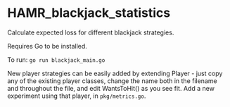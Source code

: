 # HAMR_blackjack_statistics
Calculate expected loss for different blackjack strategies.

Requires Go to be installed.

To run:
 `go run blackjack_main.go`


 New player strategies can be easily added by extending Player - just copy any of the existing player classes, change the name both in the filename and throughout the file, and edit WantsToHit() as you see fit.
 Add a new experiment using that player, in `pkg/metrics.go`.
